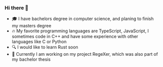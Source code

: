 ### Hi there 👋
- 🎓 I have bachelors degree in computer science, and planing to finish my masters degree
- 🔥 My favorite programming languages are TypeScript, JavaScript, I sometimes code in C++ and have some experience with other languages like C or Python
- 🔍 I would like to learn Rust soon
- 🔭 Currently I am working on my project RegeXer, which was also part of my bachelor thesis
